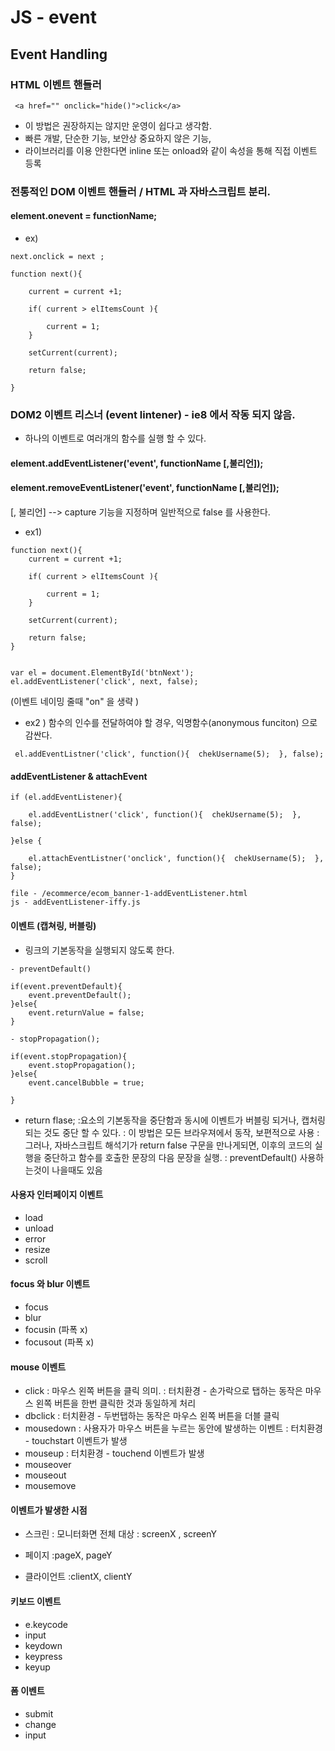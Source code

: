        
# JS - event

## Event Handling 

### HTML 이벤트 핸들러 

```
 <a href="" onclick="hide()">click</a> 
```
- 이 방법은 권장하지는 않지만 운영이 쉽다고 생각함. 
- 빠른 개발, 단순한 기능, 보안상 중요하지 않은 기능, 
- 라이브러리를 이용 안한다면 inline 또는 onload와 같이 속성을 통해 직접 이벤트 등록



### 전통적인 DOM 이벤트 핸들러  / HTML 과 자바스크립트 분리. 

#### element.onevent = functionName;

- ex) 
```
next.onclick = next ;

function next(){
	
	current = current +1;

	if( current > elItemsCount ){

		current = 1;
	}

	setCurrent(current);

	return false;

}
```

### DOM2 이벤트 리스너 (event lintener) - ie8 에서 작동 되지 않음. 
- 하나의 이벤트로 여러개의 함수를 실행 할 수 있다. 

#### element.addEventListener('event', functionName [,불리언]); 
#### element.removeEventListener('event', functionName [,불리언]);

[, 불리언] --> capture 기능을 지정하며 일반적으로 false 를 사용한다. 

- ex1) 
```
function next(){
	current = current +1;

	if( current > elItemsCount ){

		current = 1;
	}

	setCurrent(current);

	return false;
}


var el = document.ElementById('btnNext');
el.addEventListener('click', next, false);
```

(이벤트 네이밍 줄때 "on" 을 생략 )

- ex2 ) 함수의 인수를 전달하여야 할 경우, 익명함수(anonymous funciton) 으로 감싼다. 

```
 el.addEventListner('click', function(){  chekUsername(5);  }, false);

```
#### addEventListener & attachEvent

```
if (el.addEventListener){
		
 	el.addEventListner('click', function(){  chekUsername(5);  }, false);

}else {
	
	el.attachEventListner('onclick', function(){  chekUsername(5);  }, false);
}

file - /ecommerce/ecom_banner-1-addEventListener.html
js - addEventListener-iffy.js
```

#### 이벤트 (캡쳐링, 버블링)
- 링크의 기본동작을 실행되지 않도록 한다. 

```
- preventDefault()

if(event.preventDefault){
	event.preventDefault();
}else{
	event.returnValue = false;
}

- stopPropagation();

if(event.stopPropagation){
	event.stopPropagation();
}else{
	event.cancelBubble = true;

}
```

- return flase;
:요소의 기본동작을 중단함과 동시에 이벤트가 버블링 되거나, 캡처링되는 것도 중단 할 수 있다. 
: 이 방법은 모든 브라우져에서 동작, 보편적으로 사용
: 그러나, 자바스크립트 해석기가 return false  구문을 만나게되면, 이후의 코드의 실행을 중단하고 함수를 호출한 문장의 다음 문장을 실행. 
: preventDefault() 사용하는것이 나을때도 있음 




#### 사용자 인터페이지 이벤트 
- load
- unload 
- error
- resize
- scroll

#### focus 와 blur 이벤트 

- focus
- blur
- focusin (파폭 x)
- focusout (파폭 x)

#### mouse 이벤트 

- click
	: 마우스 왼쪽 버튼을 클릭 의미. 
	: 터치환경  - 손가락으로 탭하는 동작은 마우스 왼쪽 버튼을 한번 클릭한 것과 동일하게 처리 
- dbclick
	: 터치환경  - 두번탭하는 동작은 마우스 왼쪽 버튼을 더블 클릭 
- mousedown
    : 사용자가 마우스 버튼을 누르는 동안에 발생하는 이벤트 
	: 터치환경 - touchstart 이벤트가 발생
- mouseup
 	: 터치환경 - touchend 이벤트가 발생
- mouseover
- mouseout
- mousemove 


#### 이벤트가 발생한 시점

- 스크린 : 모니터화면 전체 대상 
	: screenX , screenY

- 페이지 
	:pageX, pageY


- 클라이언트 
	:clientX, clientY 


#### 키보드 이벤트 
- e.keycode
- input
- keydown
- keypress
- keyup

#### 폼 이벤트 
- submit
- change
- input 







